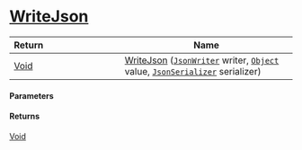 # [WriteJson](./FeatureDescriptorListJsonConverter--WriteJson.md)



| <span>Return&nbsp;&nbsp;&nbsp;&nbsp;&nbsp;&nbsp;&nbsp;&nbsp;&nbsp;&nbsp;&nbsp;&nbsp;&nbsp;&nbsp;&nbsp;&nbsp;&nbsp;&nbsp;&nbsp;&nbsp;&nbsp;&nbsp;&nbsp;&nbsp;&nbsp;&nbsp;&nbsp;&nbsp;&nbsp;&nbsp;</span> | Name | 
| --- | --- | 
| [Void](https://docs.microsoft.com/en-us/dotnet/api/System.Void) | [WriteJson](./FeatureDescriptorListJsonConverter--WriteJson.md) ([`JsonWriter`](./FeatureDescriptorListJsonConverter--WriteJson.md) writer, [`Object`](https://docs.microsoft.com/en-us/dotnet/api/System.Object) value, [`JsonSerializer`](./FeatureDescriptorListJsonConverter--WriteJson.md) serializer) | 


#### Parameters

#### Returns
[Void](https://docs.microsoft.com/en-us/dotnet/api/System.Void)<br>
